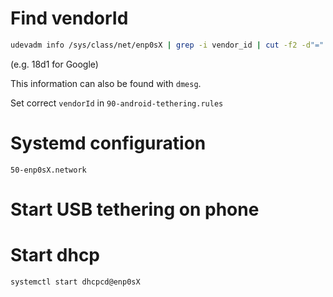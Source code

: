 # Find vendorId

```bash
udevadm info /sys/class/net/enp0sX | grep -i vendor_id | cut -f2 -d"="
```
(e.g. 18d1 for Google)

This information can also be found with `dmesg`.

Set correct `vendorId` in `90-android-tethering.rules`

# Systemd configuration

`50-enp0sX.network`

# Start USB tethering on phone

# Start dhcp
```bash
systemctl start dhcpcd@enp0sX
```

